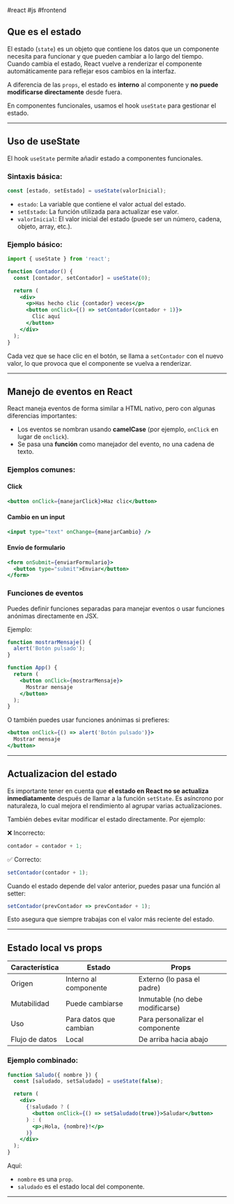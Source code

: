 #react #js #frontend

## Que es el estado

El estado (`state`) es un objeto que contiene los datos que un componente necesita para funcionar y que pueden cambiar a lo largo del tiempo. Cuando cambia el estado, React vuelve a renderizar el componente automáticamente para reflejar esos cambios en la interfaz.

A diferencia de las `props`, el estado es **interno** al componente y **no puede modificarse directamente** desde fuera.

En componentes funcionales, usamos el hook `useState` para gestionar el estado.

---

## Uso de useState

El hook `useState` permite añadir estado a componentes funcionales.

### Sintaxis básica:
```jsx
const [estado, setEstado] = useState(valorInicial);
```

- `estado`: La variable que contiene el valor actual del estado.
- `setEstado`: La función utilizada para actualizar ese valor.
- `valorInicial`: El valor inicial del estado (puede ser un número, cadena, objeto, array, etc.).

### Ejemplo básico:
```jsx
import { useState } from 'react';

function Contador() {
  const [contador, setContador] = useState(0);

  return (
    <div>
      <p>Has hecho clic {contador} veces</p>
      <button onClick={() => setContador(contador + 1)}>
        Clic aquí
      </button>
    </div>
  );
}
```

Cada vez que se hace clic en el botón, se llama a `setContador` con el nuevo valor, lo que provoca que el componente se vuelva a renderizar.

---

## Manejo de eventos en React

React maneja eventos de forma similar a HTML nativo, pero con algunas diferencias importantes:

- Los eventos se nombran usando **camelCase** (por ejemplo, `onClick` en lugar de `onclick`).
- Se pasa una **función** como manejador del evento, no una cadena de texto.

### Ejemplos comunes:

#### Click
```jsx
<button onClick={manejarClick}>Haz clic</button>
```

#### Cambio en un input
```jsx
<input type="text" onChange={manejarCambio} />
```

#### Envío de formulario
```jsx
<form onSubmit={enviarFormulario}>
  <button type="submit">Enviar</button>
</form>
```

### Funciones de eventos

Puedes definir funciones separadas para manejar eventos o usar funciones anónimas directamente en JSX.

Ejemplo:
```jsx
function mostrarMensaje() {
  alert('Botón pulsado');
}

function App() {
  return (
    <button onClick={mostrarMensaje}>
      Mostrar mensaje
    </button>
  );
}
```

O también puedes usar funciones anónimas si prefieres:
```jsx
<button onClick={() => alert('Botón pulsado')}>
  Mostrar mensaje
</button>
```

---

## Actualizacion del estado

Es importante tener en cuenta que **el estado en React no se actualiza inmediatamente** después de llamar a la función `setState`. Es asíncrono por naturaleza, lo cual mejora el rendimiento al agrupar varias actualizaciones.

También debes evitar modificar el estado directamente. Por ejemplo:

❌ Incorrecto:
```jsx
contador = contador + 1;
```

✅ Correcto:
```jsx
setContador(contador + 1);
```

Cuando el estado depende del valor anterior, puedes pasar una función al setter:

```jsx
setContador(prevContador => prevContador + 1);
```

Esto asegura que siempre trabajas con el valor más reciente del estado.

---

## Estado local vs props

| Característica       | Estado                          | Props                            |
|----------------------|----------------------------------|----------------------------------|
| Origen               | Interno al componente            | Externo (lo pasa el padre)       |
| Mutabilidad          | Puede cambiarse                  | Inmutable (no debe modificarse)  |
| Uso                  | Para datos que cambian           | Para personalizar el componente  |
| Flujo de datos       | Local                            | De arriba hacia abajo            |

### Ejemplo combinado:
```jsx
function Saludo({ nombre }) {
  const [saludado, setSaludado] = useState(false);

  return (
    <div>
      {!saludado ? (
        <button onClick={() => setSaludado(true)}>Saludar</button>
      ) : (
        <p>¡Hola, {nombre}!</p>
      )}
    </div>
  );
}
```

Aquí:
- `nombre` es una `prop`.
- `saludado` es el estado local del componente.

---